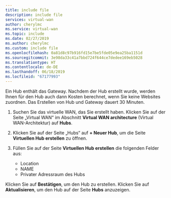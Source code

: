 ```yaml
---
title: include file
description: include file
services: virtual-wan
author: cherylmc
ms.service: virtual-wan
ms.topic: include
ms.date: 02/27/2019
ms.author: cherylmc
ms.custom: include file
ms.openlocfilehash: 0a81d8c97b916fd15e7be5fde05e9ea25ba1151d
ms.sourcegitcommit: 3e98da33c41a7bbd724f644ce7dedee169eb5028
ms.translationtype: HT
ms.contentlocale: de-DE
ms.lasthandoff: 06/18/2019
ms.locfileid: "67177993"
---
```

Ein Hub enthält das Gateway. Nachdem der Hub erstellt wurde, werden Ihnen für den Hub auch dann Kosten berechnet, wenn Sie keine Websites zuordnen. Das Erstellen von Hub und Gateway dauert 30 Minuten.

1. Suchen Sie das virtuelle WAN, das Sie erstellt haben. Klicken Sie auf der Seite „Virtual WAN“ im Abschnitt **Virtual WAN architecture** (Virtual WAN-Architektur) auf **Hubs**.
2. Klicken Sie auf der Seite „Hubs“ auf **+ Neuer Hub**, um die Seite **Virtuellen Hub erstellen** zu öffnen.
3. Füllen Sie auf der Seite **Virtuellen Hub erstellen** die folgenden Felder aus:

   * Location
   * NAME
   * Privater Adressraum des Hubs

Klicken Sie auf **Bestätigen**, um den Hub zu erstellen. Klicken Sie auf **Aktualisieren**, um den Hub auf der Seite **Hubs** anzuzeigen.
